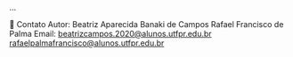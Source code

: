 ...

📢 Contato
Autor: Beatriz Aparecida Banaki de Campos
       Rafael Francisco de Palma
Email: beatrizcampos.2020@alunos.utfpr.edu.br
       rafaelpalmafrancisco@alunos.utfpr.edu.br
